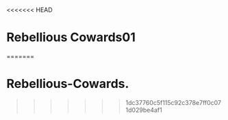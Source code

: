 <<<<<<< HEAD
# Rebellious Cowards01
=======
# Rebellious-Cowards.
>>>>>>> 1dc37760c5f115c92c378e7ff0c071d029be4af1
